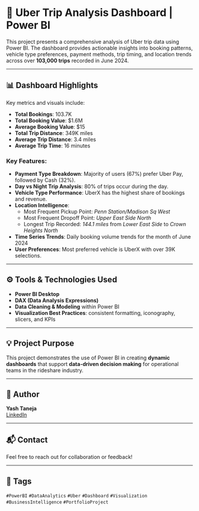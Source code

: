 # 🚗 Uber Trip Analysis Dashboard | Power BI

This project presents a comprehensive analysis of Uber trip data using Power BI. The dashboard provides actionable insights into booking patterns, vehicle type preferences, payment methods, trip timing, and location trends across over **103,000 trips** recorded in June 2024.

---

## 📊 Dashboard Highlights

Key metrics and visuals include:

- **Total Bookings**: 103.7K  
- **Total Booking Value**: $1.6M  
- **Average Booking Value**: $15  
- **Total Trip Distance**: 349K miles  
- **Average Trip Distance**: 3.4 miles  
- **Average Trip Time**: 16 minutes  

### Key Features:

- **Payment Type Breakdown**: Majority of users (67%) prefer Uber Pay, followed by Cash (32%).  
- **Day vs Night Trip Analysis**: 80% of trips occur during the day.  
- **Vehicle Type Performance**: UberX has the highest share of bookings and revenue.  
- **Location Intelligence**:
  - Most Frequent Pickup Point: *Penn Station/Madison Sq West*
  - Most Frequent Dropoff Point: *Upper East Side North*
  - Longest Trip Recorded: *144.1 miles* from *Lower East Side* to *Crown Heights North*  
- **Time Series Trends**: Daily booking volume trends for the month of June 2024  
- **User Preferences**: Most preferred vehicle is UberX with over 39K selections.

---

## ⚙️ Tools & Technologies Used

- **Power BI Desktop**
- **DAX (Data Analysis Expressions)**
- **Data Cleaning & Modeling** within Power BI
- **Visualization Best Practices**: consistent formatting, iconography, slicers, and KPIs

---

## 💡 Project Purpose

This project demonstrates the use of Power BI in creating **dynamic dashboards** that support **data-driven decision making** for operational teams in the rideshare industry.


---

## 🧠 Author

**Yash Taneja**  
[LinkedIn](https://www.linkedin.com/in/yash-taneja-07/)

---

## 📬 Contact

Feel free to reach out for collaboration or feedback!

---

## 📌 Tags

`#PowerBI` `#DataAnalytics` `#Uber` `#Dashboard` `#Visualization` `#BusinessIntelligence` `#PortfolioProject`

